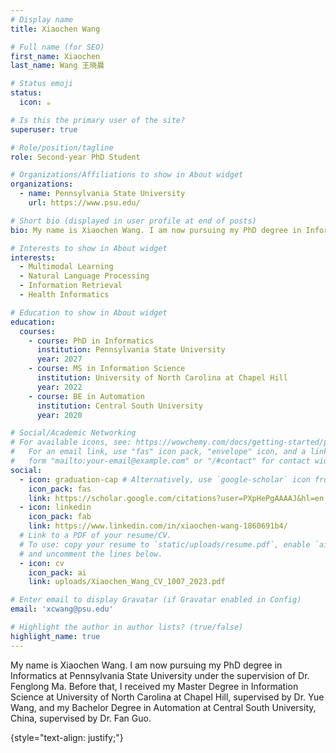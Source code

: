 ```yaml
---
# Display name
title: Xiaochen Wang 

# Full name (for SEO)
first_name: Xiaochen
last_name: Wang 王晓晨

# Status emoji
status:
  icon: ☕️

# Is this the primary user of the site?
superuser: true

# Role/position/tagline
role: Second-year PhD Student

# Organizations/Affiliations to show in About widget
organizations:
  - name: Pennsylvania State University
    url: https://www.psu.edu/

# Short bio (displayed in user profile at end of posts)
bio: My name is Xiaochen Wang. I am now pursuing my PhD degree in Informatics at Pennsylvania State University under the supervision of Dr. Fenglong Ma. Before that, I received my Master Degree in Information Science at University of North Carolina at Chapel Hill, supervised by Dr. Yue Wang, and my Bachelor Degree in Automation at Central South University, China, supervised by Dr. Fan Guo. My research interests include Multimodal Learning, Natural Language Processing, Information Retrieval and Health Informatics.

# Interests to show in About widget
interests:
  - Multimodal Learning
  - Natural Language Processing
  - Information Retrieval
  - Health Informatics

# Education to show in About widget
education:
  courses:
    - course: PhD in Informatics
      institution: Pennsylvania State University
      year: 2027
    - course: MS in Information Science
      institution: University of North Carolina at Chapel Hill
      year: 2022
    - course: BE in Automation
      institution: Central South University
      year: 2020

# Social/Academic Networking
# For available icons, see: https://wowchemy.com/docs/getting-started/page-builder/#icons
#   For an email link, use "fas" icon pack, "envelope" icon, and a link in the
#   form "mailto:your-email@example.com" or "/#contact" for contact widget.
social:
  - icon: graduation-cap # Alternatively, use `google-scholar` icon from `ai` icon pack
    icon_pack: fas
    link: https://scholar.google.com/citations?user=PXpHePgAAAAJ&hl=en
  - icon: linkedin
    icon_pack: fab
    link: https://www.linkedin.com/in/xiaochen-wang-1860691b4/
  # Link to a PDF of your resume/CV.
  # To use: copy your resume to `static/uploads/resume.pdf`, enable `ai` icons in `params.yaml`,
  # and uncomment the lines below.
  - icon: cv
    icon_pack: ai
    link: uploads/Xiaochen_Wang_CV_1007_2023.pdf

# Enter email to display Gravatar (if Gravatar enabled in Config)
email: 'xcwang@psu.edu'

# Highlight the author in author lists? (true/false)
highlight_name: true
---
```


My name is Xiaochen Wang. I am now pursuing my PhD degree in Informatics at Pennsylvania State University under the supervision of Dr. Fenglong Ma. Before that, I received my Master Degree in Information Science at University of North Carolina at Chapel Hill, supervised by Dr. Yue Wang, and my Bachelor Degree in Automation at Central South University, China, supervised by Dr. Fan Guo.

{style="text-align: justify;"}
